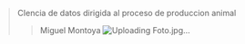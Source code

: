 > CIencia de datos dirigida al proceso de produccion animal
>>Miguel Montoya
![Uploading Foto.jpg…]()

